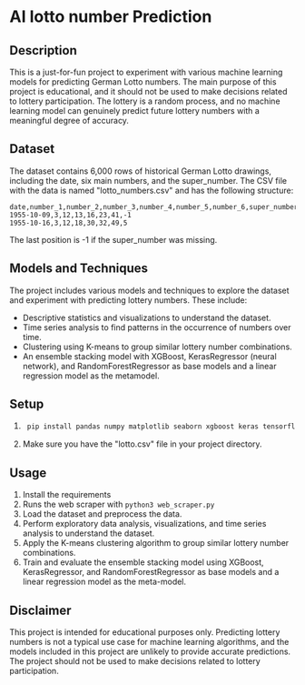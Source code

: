 # AI lotto number Prediction

## Description
This is a just-for-fun project to experiment with various machine learning models for predicting German Lotto numbers. The main purpose of this project is educational, and it should not be used to make decisions related to lottery participation. The lottery is a random process, and no machine learning model can genuinely predict future lottery numbers with a meaningful degree of accuracy.

## Dataset
The dataset contains 6,000 rows of historical German Lotto drawings, including the date, six main numbers, and the super_number. The CSV file with the data is named "lotto_numbers.csv" and has the following structure:
````csv
date,number_1,number_2,number_3,number_4,number_5,number_6,super_number
1955-10-09,3,12,13,16,23,41,-1
1955-10-16,3,12,18,30,32,49,5
````
The last position is -1 if the super_number was missing.


## Models and Techniques
The project includes various models and techniques to explore the dataset and experiment with predicting lottery numbers. These include:

* Descriptive statistics and visualizations to understand the dataset.
* Time series analysis to find patterns in the occurrence of numbers over time.
* Clustering using K-means to group similar lottery number combinations.
* An ensemble stacking model with XGBoost, KerasRegressor (neural network), and RandomForestRegressor as base models and a linear regression model as the metamodel.

## Setup
1. ```bash
    pip install pandas numpy matplotlib seaborn xgboost keras tensorflow scikit-learn requests
    ```
2. Make sure you have the "lotto.csv" file in your project directory.

## Usage
1. Install the requirements
2. Runs the web scraper with `python3 web_scraper.py`
3. Load the dataset and preprocess the data.
4. Perform exploratory data analysis, visualizations, and time series analysis to understand the dataset.
5. Apply the K-means clustering algorithm to group similar lottery number combinations. 
6. Train and evaluate the ensemble stacking model using XGBoost, KerasRegressor, and RandomForestRegressor as base models and a linear regression model as the meta-model.

## Disclaimer
This project is intended for educational purposes only. Predicting lottery numbers is not a typical use case for machine learning algorithms, and the models included in this project are unlikely to provide accurate predictions. The project should not be used to make decisions related to lottery participation.

